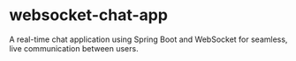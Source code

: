 # websocket-chat-app
A real-time chat application using Spring Boot and WebSocket for seamless, live communication between users.
